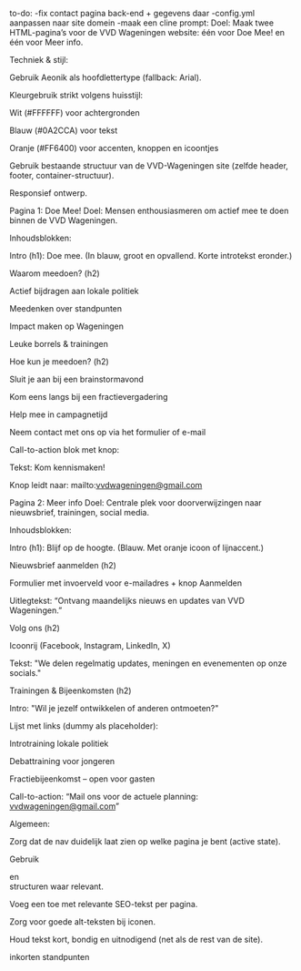 to-do:
-fix contact pagina back-end + gegevens daar
-config.yml aanpassen naar site domein
-maak een cline prompt:
Doel: Maak twee HTML-pagina’s voor de VVD Wageningen website: één voor Doe Mee! en één voor Meer info.

Techniek & stijl:

Gebruik Aeonik als hoofdlettertype (fallback: Arial).

Kleurgebruik strikt volgens huisstijl:

Wit (#FFFFFF) voor achtergronden

Blauw (#0A2CCA) voor tekst

Oranje (#FF6400) voor accenten, knoppen en icoontjes

Gebruik bestaande structuur van de VVD-Wageningen site (zelfde header, footer, container-structuur).

Responsief ontwerp.

Pagina 1: Doe Mee!
Doel: Mensen enthousiasmeren om actief mee te doen binnen de VVD Wageningen.

Inhoudsblokken:

Intro (h1):
Doe mee.
(In blauw, groot en opvallend. Korte introtekst eronder.)

Waarom meedoen? (h2)

Actief bijdragen aan lokale politiek

Meedenken over standpunten

Impact maken op Wageningen

Leuke borrels & trainingen

Hoe kun je meedoen? (h2)

Sluit je aan bij een brainstormavond

Kom eens langs bij een fractievergadering

Help mee in campagnetijd

Neem contact met ons op via het formulier of e-mail

Call-to-action blok met knop:

Tekst: Kom kennismaken!

Knop leidt naar: mailto:vvdwageningen@gmail.com

Pagina 2: Meer info
Doel: Centrale plek voor doorverwijzingen naar nieuwsbrief, trainingen, social media.

Inhoudsblokken:

Intro (h1):
Blijf op de hoogte.
(Blauw. Met oranje icoon of lijnaccent.)

Nieuwsbrief aanmelden (h2)

Formulier met invoerveld voor e-mailadres + knop Aanmelden

Uitlegtekst: “Ontvang maandelijks nieuws en updates van VVD Wageningen.”

Volg ons (h2)

Icoonrij (Facebook, Instagram, LinkedIn, X)

Tekst: "We delen regelmatig updates, meningen en evenementen op onze socials."

Trainingen & Bijeenkomsten (h2)

Intro: "Wil je jezelf ontwikkelen of anderen ontmoeten?"

Lijst met links (dummy als placeholder):

 Introtraining lokale politiek

 Debattraining voor jongeren

 Fractiebijeenkomst – open voor gasten

Call-to-action: “Mail ons voor de actuele planning: vvdwageningen@gmail.com”

Algemeen:

Zorg dat de nav duidelijk laat zien op welke pagina je bent (active state).

Gebruik <section> en <article> structuren waar relevant.

Voeg een <meta name="description"> toe met relevante SEO-tekst per pagina.

Zorg voor goede alt-teksten bij iconen.

Houd tekst kort, bondig en uitnodigend (net als de rest van de site).


inkorten standpunten
